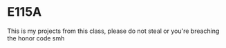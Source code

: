 # E115A

This is my projects from this class, please do not steal or you're breaching the honor code smh
